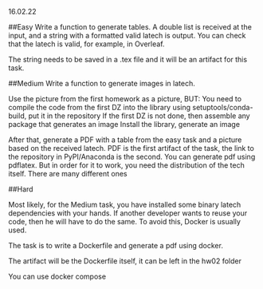 16.02.22

##Easy
Write a function to generate tables. A double list is received at the input, and a string with a formatted valid latech is output. You can check that the latech is valid, for example, in Overleaf.

The string needs to be saved in a .tex file and it will be an artifact for this task.

##Medium
Write a function to generate images in latech.

Use the picture from the first homework as a picture, BUT:
You need to compile the code from the first DZ into the library using setuptools/conda-build, put it in the repository
If the first DZ is not done, then assemble any package that generates an image
Install the library, generate an image

After that, generate a PDF with a table from the easy task and a picture based on the received latech. PDF is the first artifact of the task, the link to the repository in PyPI/Anaconda is the second.
You can generate pdf using pdflatex. But in order for it to work, you need the distribution of the tech itself. There are many different ones

##Hard

Most likely, for the Medium task, you have installed some binary latech dependencies with your hands. If another developer wants to reuse your code, then he will have to do the same. To avoid this, Docker is usually used.

The task is to write a Dockerfile and generate a pdf using docker.

The artifact will be the Dockerfile itself, it can be left in the hw02 folder

You can use docker compose